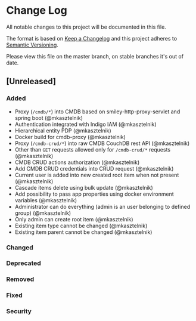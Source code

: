 # Change Log
All notable changes to this project will be documented in this file.

The format is based on [Keep a Changelog](http://keepachangelog.com/)
and this project adheres to [Semantic Versioning](http://semver.org/).

Please view this file on the master branch, on stable branches it's out of date.

## [Unreleased]

### Added
- Proxy (`/cmdb/*`) into CMDB based on smiley-http-proxy-servlet and spring boot (@mkasztelnik)
- Authentication integrated with Indigo IAM (@mkasztelnik)
- Hierarchical entity PDP (@mkasztelnik)
- Docker build for cmdb-proxy (@mkasztelnik)
- Proxy (`/cmdb-crud/*`) into raw CMDB CouchDB rest API (@mkasztelnik)
- Other than `GET` requests allowed only for `/cmdb-crud/*` requests (@mkasztelnik)
- CMDB CRUD actions authorization (@mkasztelnik)
- Add CMDB CRUD credentials into CRUD request (@mkasztelnik)
- Current user is added into new created root item when not present (@mkasztelnik)
- Cascade items delete using bulk update (@mkasztelnik)
- Add possibility to pass app properties using docker environment variables (@mkasztelnik)
- Administrator can do everything (admin is an user belonging to defined group) (@mkasztelnik)
- Only admin can create root item (@mkasztelnik)
- Existing item type cannot be changed (@mkasztelnik)
- Existing item parent cannot be changed (@mkasztelnik)

### Changed

### Deprecated

### Removed

### Fixed

### Security

